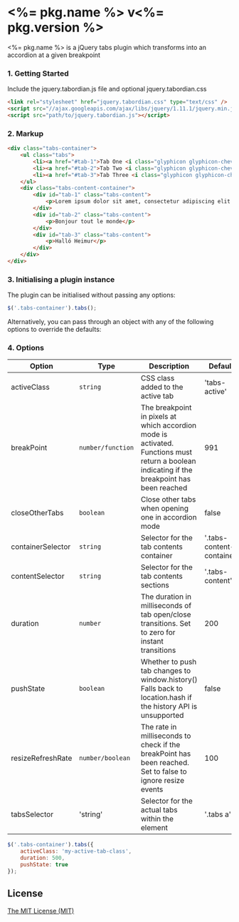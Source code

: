 # <%= pkg.name %> v<%= pkg.version %>

<%= pkg.name %> is a jQuery tabs plugin which transforms into an accordion at a given breakpoint

### 1. Getting Started
Include the jquery.tabordian.js file and optional jquery.tabordian.css

```html
<link rel="stylesheet" href="jquery.tabordian.css" type="text/css" />
<script src="//ajax.googleapis.com/ajax/libs/jquery/1.11.1/jquery.min.js"></script> // Only needed if jQuery isn't already loaded on the site
<script src="path/to/jquery.tabordian.js"></script>
```

### 2. Markup

```html
<div class="tabs-container">
	<ul class="tabs">
		<li><a href="#tab-1">Tab One <i class="glyphicon glyphicon-chevron-right hidden-desk pull-right"></i></a></li>
		<li><a href="#tab-2">Tab Two <i class="glyphicon glyphicon-chevron-right hidden-desk pull-right"></i></a></li>
		<li><a href="#tab-3">Tab Three <i class="glyphicon glyphicon-chevron-right hidden-desk pull-right"></i></a></li>
	</ul>
	<div class="tabs-content-container">
		<div id="tab-1" class="tabs-content">
			<p>Lorem ipsum dolor sit amet, consectetur adipiscing elit. Nulla sed molestie eros. Nam eget egestas urna. Curabitur nulla nisi, viverra vel bibendum vitae, fermentum vitae turpis. Duis vestibulum nisl a augue mollis, vitae imperdiet mi lacinia. Maecenas auctor dolor pellentesque sem facilisis venenatis. Class aptent taciti sociosqu ad litora torquent per conubia nostra, per inceptos himenaeos. Cras in sodales metus, vitae aliquet nibh. Maecenas porta facilisis orci vel blandit. Sed ut volutpat felis. Aliquam iaculis in felis id dictum. Mauris auctor ipsum id euismod sagittis. Cras ligula augue, tempus in vestibulum et, tincidunt vel mauris. Donec luctus dui sodales velit tempor tempor. Nullam auctor ut metus in vestibulum. Integer efficitur semper nulla ac venenatis. Aliquam interdum iaculis ante ut sagittis.</p>
		</div>
		<div id="tab-2" class="tabs-content">
			<p>Bonjour tout le monde</p>
		</div>
		<div id="tab-3" class="tabs-content">
			<p>Halló Heimur</p>
		</div>
	</div>
</div>
```

### 3. Initialising a plugin instance

The plugin can be initialised without passing any options:

```js
$('.tabs-container').tabs();
```

Alternatively, you can pass through an object with any of the following options to override the defaults:

### 4. Options

| Option            | Type              | Description                                                                                                                                   | Default                   |
| ----------------- | ----------------- | --------------------------------------------------------------------------------------------------------------------------------------------- | ------------------------- |
| activeClass       | `string`          | CSS class added to the active tab                                                                                                             | 'tabs-active'             |
| breakPoint        | `number/function` | The breakpoint in pixels at which accordion mode is activated.  Functions must return a boolean indicating if the breakpoint has been reached | 991                       |
| closeOtherTabs    | `boolean`         | Close other tabs when opening one in accordion mode                                                                                           | false                     |
| containerSelector | `string`          | Selector for the tab contents container                                                                                                       | '.tabs-content-container' |
| contentSelector   | `string`          | Selector for the tab contents sections                                                                                                        | '.tabs-content'           |
| duration          | `number`          | The duration in milliseconds of tab open/close transitions. Set to zero for instant transitions                                               | 200                       |
| pushState         | `boolean`         | Whether to push tab changes to window.history() Falls back to location.hash if the history API is unsupported                                 | false                     |
| resizeRefreshRate | `number/boolean`  | The rate in milliseconds to check if the breakPoint has been reached.  Set to false to ignore resize events                                   | 100                       |
| tabsSelector      | 'string'          | Selector for the actual tabs within the element                                                                                               | '.tabs a'                 |

```js
$('.tabs-container').tabs({
	activeClass: 'my-active-tab-class',
	duration: 500,
	pushState: true
});
```

License
------------
[The MIT License (MIT)](http://opensource.org/licenses/mit-license.php)
